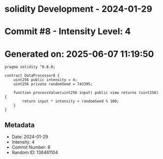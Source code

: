 ﻿# solidity Development - 2024-01-29
# Commit #8 - Intensity Level: 4
# Generated on: 2025-06-07 11:19:50
```solidity
pragma solidity ^0.8.0;

contract DataProcessor8 {
    uint256 public intensity = 4;
    uint256 private randomSeed = 743395;

    function processValue(uint256 input) public view returns (uint256) {
        return input * intensity + randomSeed % 100;
    }
}
```
## Metadata
- Date: 2024-01-29
- Intensity: 4
- Commit Number: 8
- Random ID: 136461104
